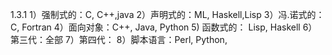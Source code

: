 1.3.1 
1）强制式的：C, C++,java
2）声明式的：ML, Haskell,Lisp
3）冯.诺式的：C, Fortran
4）面向对象：C++, Java, Python
5) 函数式的： Lisp, Haskell
6）第三代：全部
7）第四代：
8）脚本语言：Perl, Python,
